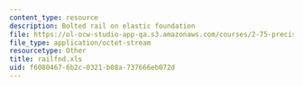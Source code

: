 ```yaml
---
content_type: resource
description: Bolted rail on elastic foundation
file: https://ol-ocw-studio-app-qa.s3.amazonaws.com/courses/2-75-precision-machine-design-fall-2001/f60804676b2c0321b08a737666eb072d_railfnd.xls
file_type: application/octet-stream
resourcetype: Other
title: railfnd.xls
uid: f6080467-6b2c-0321-b08a-737666eb072d
---
```


